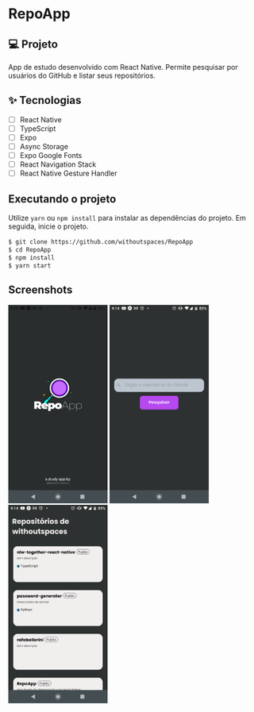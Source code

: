 # RepoApp
## 💻 Projeto
App de estudo desenvolvido com React Native. Permite pesquisar por usuários do GitHub e listar seus repositórios.

## ✨ Tecnologias

- [ ] React Native
- [ ] TypeScript
- [ ] Expo
- [ ] Async Storage
- [ ] Expo Google Fonts
- [ ] React Navigation Stack
- [ ] React Native Gesture Handler

## Executando o projeto

Utilize ```yarn``` ou ```npm install``` para instalar as dependências do projeto. Em seguida, inicie o projeto.
```
$ git clone https://github.com/withoutspaces/RepoApp
$ cd RepoApp
$ npm install
$ yarn start
```

## Screenshots
<div flex-direction="row">
  <img src="https://github.com/withoutspaces/RepoApp/blob/main/src/demo/splashScreen.png" width="200" />
  <img src="https://github.com/withoutspaces/RepoApp/blob/main/src/demo/searchScreen.png" width="200" />
  <img src="https://github.com/withoutspaces/RepoApp/blob/main/src/demo/reposScreen.png" width="200" />
</div>


